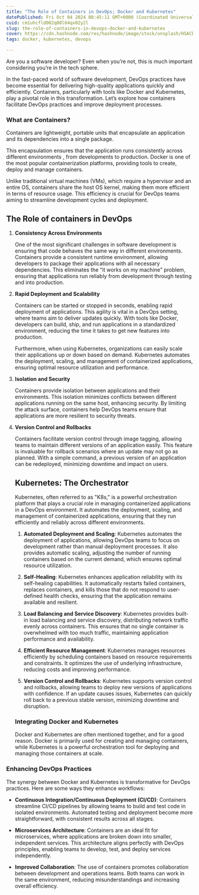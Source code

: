 ```yaml
---
title: "The Role of Containers in DevOps; Docker and Kubernetes"
datePublished: Fri Oct 04 2024 08:45:11 GMT+0000 (Coordinated Universal Time)
cuid: cm1uhcfld002q08l64qv02y2l
slug: the-role-of-containers-in-devops-docker-and-kubernetes
cover: https://cdn.hashnode.com/res/hashnode/image/stock/unsplash/HSACbYjZsqQ/upload/cd85e4b7f6d32bdb831a40f435e632ef.jpeg
tags: docker, kubernetes, devops

---
```


Are you a software developer? Even when you’re not, this is much important considering you’re in the tech sphere.

In the fast-paced world of software development, DevOps practices have become essential for delivering high-quality applications quickly and efficiently. Containers, particularly with tools like Docker and Kubernetes, play a pivotal role in this transformation. Let’s explore how containers facilitate DevOps practices and improve deployment processes.

### What are Containers?

Containers are lightweight, portable units that encapsulate an application and its dependencies into a single package.

This encapsulation ensures that the application runs consistently across different environments , from developments to production. Docker is one of the most popular containerization platforms, providing tools to create, deploy and manage containers.

Unlike traditional virtual machines (VMs), which require a hypervisor and an entire OS, containers share the host OS kernel, making them more efficient in terms of resource usage. This efficiency is crucial for DevOps teams aiming to streamline development cycles and deployment.

## The Role of containers in DevOps

1. **Consistency Across Environments**
    
    One of the most significant challenges in software development is ensuring that code behaves the same way in different environments. Containers provide a consistent runtime environment, allowing developers to package their applications with all necessary dependencies. This eliminates the “it works on my machine” problem, ensuring that applications run reliably from development through testing and into production.
    
2. **Rapid Deployment and Scalability**
    
    Containers can be started or stopped in seconds, enabling rapid deployment of applications. This agility is vital in a DevOps setting, where teams aim to deliver updates quickly. With tools like Docker, developers can build, ship, and run applications in a standardized environment, reducing the time it takes to get new features into production.
    
    Furthermore, when using Kubernetes, organizations can easily scale their applications up or down based on demand. Kubernetes automates the deployment, scaling, and management of containerized applications, ensuring optimal resource utilization and performance.
    
3. **Isolation and Security**
    
    Containers provide isolation between applications and their environments. This isolation minimizes conflicts between different applications running on the same host, enhancing security. By limiting the attack surface, containers help DevOps teams ensure that applications are more resilient to security threats.
    
4. **Version Control and Rollbacks**
    
    Containers facilitate version control through image tagging, allowing teams to maintain different versions of an application easily. This feature is invaluable for rollback scenarios where an update may not go as planned. With a simple command, a previous version of an application can be redeployed, minimizing downtime and impact on users.
    
    ## **Kubernetes: The Orchestrator**
    
    Kubernetes, often referred to as "K8s," is a powerful orchestration platform that plays a crucial role in managing containerized applications in a DevOps environment. It automates the deployment, scaling, and management of containerized applications, ensuring that they run efficiently and reliably across different environments.
    
    1. **Automated Deployment and Scaling**: Kubernetes automates the deployment of applications, allowing DevOps teams to focus on development rather than manual deployment processes. It also provides automatic scaling, adjusting the number of running containers based on the current demand, which ensures optimal resource utilization.
        
    2. **Self-Healing**: Kubernetes enhances application reliability with its self-healing capabilities. It automatically restarts failed containers, replaces containers, and kills those that do not respond to user-defined health checks, ensuring that the application remains available and resilient.
        
    3. **Load Balancing and Service Discovery**: Kubernetes provides built-in load balancing and service discovery, distributing network traffic evenly across containers. This ensures that no single container is overwhelmed with too much traffic, maintaining application performance and availability.
        
    4. **Efficient Resource Management**: Kubernetes manages resources efficiently by scheduling containers based on resource requirements and constraints. It optimizes the use of underlying infrastructure, reducing costs and improving performance.
        
    5. **Version Control and Rollbacks**: Kubernetes supports version control and rollbacks, allowing teams to deploy new versions of applications with confidence. If an update causes issues, Kubernetes can quickly roll back to a previous stable version, minimizing downtime and disruption.
        
    
    ### Integrating Docker and Kubernetes
    
    Docker and Kubernetes are often mentioned together, and for a good reason. Docker is primarily used for creating and managing containers, while Kubernetes is a powerful orchestration tool for deploying and managing those containers at scale.
    

### Enhancing DevOps Practices

The synergy between Docker and Kubernetes is transformative for DevOps practices. Here are some ways they enhance workflows:

* **Continuous Integration/Continuous Deployment (CI/CD)**: Containers streamline CI/CD pipelines by allowing teams to build and test code in isolated environments. Automated testing and deployment become more straightforward, with consistent results across all stages.
    
* **Microservices Architecture**: Containers are an ideal fit for microservices, where applications are broken down into smaller, independent services. This architecture aligns perfectly with DevOps principles, enabling teams to develop, test, and deploy services independently.
    
* **Improved Collaboration**: The use of containers promotes collaboration between development and operations teams. Both teams can work in the same environment, reducing misunderstandings and increasing overall efficiency.